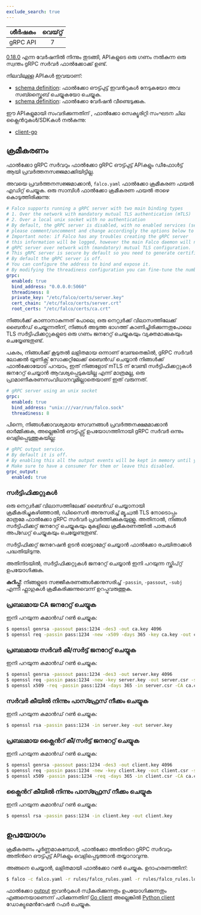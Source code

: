 ```yaml
---
exclude_search: true
---
```

|  ശീർഷകം  | വെയ്റ്റ് |
| :------: | :---: |
| gRPC API |   7   |

[0.18.0](https://github.com/falcosecurity/falco/releases/tag/0.18.0) എന്ന വേർഷനിൽ നിന്നും തുടങ്ങി, APIകളുടെ ഒരു ഗണം നൽകുന്ന ഒരു സ്വന്തം gRPC സർവർ ഫാൽക്കോക്ക് ഉണ്ട്.

നിലവിലുള്ള APIകൾ ഇവയാണ്:

- [schema definition](outputs): ഫാൽക്കോ ഔട്ട്പുട്ട് ഇവൻറുകൾ നേടുകയോ അവ സബ്സ്ക്രൈബ് ചെയ്യുകയോ ചെയ്യുക.
- [schema definition](version): ഫാൽക്കോ വേർഷൻ വീണ്ടെടുക്കുക.

ഈ APIകളുമായി സംവദിക്കുന്നതിന് , ഫാൽക്കോ സെക്യൂരിറ്റി സംഘടന ചില ക്ലൈൻറുകൾ/SDKകൾ നൽകുന്നു:

- [client-go](./client-go)

## ക്രമീകരണം

ഫാൽക്കോ gRPC സർവറും ഫാൽക്കോ gRPC ഔട്ട്പുട്ട് APIകളും ഡീഫോൾട്ട് ആയി പ്രവർത്തനസജ്ജമാക്കിയിട്ടില്ല.

അവയെ പ്രവർത്തനസജ്ജമാക്കാൻ, `falco.yaml` ഫാൽക്കോ ക്രമീകരണ ഫയൽ എഡിറ്റ് ചെയ്യുക. ഒരു സാമ്പിൾ ഫാൽക്കോ ക്രമീകരണ ഫയൽ താഴെ കൊടുത്തിരിക്കുന്നു:

```yaml
# Falco supports running a gRPC server with two main binding types
# 1. Over the network with mandatory mutual TLS authentication (mTLS)
# 2. Over a local unix socket with no authentication
# By default, the gRPC server is disabled, with no enabled services (see grpc_output)
# please comment/uncomment and change accordingly the options below to configure it.
# Important note: if Falco has any troubles creating the gRPC server
# this information will be logged, however the main Falco daemon will not be stopped.
# gRPC server over network with (mandatory) mutual TLS configuration.
# This gRPC server is secure by default so you need to generate certificates and update their paths here.
# By default the gRPC server is off.
# You can configure the address to bind and expose it.
# By modifying the threadiness configuration you can fine-tune the number of threads (and context) it will use.
grpc:
  enabled: true
  bind_address: "0.0.0.0:5060"
  threadiness: 8
  private_key: "/etc/falco/certs/server.key"
  cert_chain: "/etc/falco/certs/server.crt"
  root_certs: "/etc/falco/certs/ca.crt"
```

നിങ്ങൾക്ക് കാണാനാകുന്നത് പോലെ, ഒരു നെറ്റ്വർക്ക് വിലാസത്തിലേക്ക് ബൈൻഡ് ചെയ്യുന്നതിന്, നിങ്ങൾ അടുത്ത ഭാഗത്ത് കാണിച്ചിരിക്കുന്നതുപോലെ TLS സർട്ടിഫിക്കറ്റുകളുടെ ഒരു ഗണം ജനറേറ്റ് ചെയ്യുകയും വ്യക്തമാക്കുകയും ചെയ്യേണ്ടതുണ്ട്.

പകരം, നിങ്ങൾക്ക് കൂടുതൽ ലളിതമായ ഒന്നാണ് വേണ്ടതെങ്കിൽ, gRPC സർവർ ലോക്കൽ യൂണിക്സ് സോക്കറ്റിലേക്ക് ബൈൻഡ് ചെയ്യാൻ നിങ്ങൾക്ക് ഫാൽക്കോയോട് പറയാം, ഇത് നിങ്ങളോട് mTLS ന് വേണ്ടി സർട്ടിഫിക്കറ്റുകൾ ജനറേറ്റ് ചെയ്യാൻ ആവശ്യപ്പെടുകയില്ല എന്ന് മാത്രമല്ല, ഒരു പ്രാമാണീകരണസംവിധാനവുമില്ലാതെയാണ് ഇത് വരുന്നത്.

```yaml
# gRPC server using an unix socket
grpc:
  enabled: true
  bind_address: "unix:///var/run/falco.sock"
  threadiness: 8
```

പിന്നെ, നിങ്ങൾക്കാവശ്യമായ സേവനങ്ങൾ പ്രവർത്തനക്ഷമമാക്കാൻ ഓർമ്മിക്കുക, അല്ലെങ്കിൽ ഔട്ട്പുട്ട്സ് ഉപയോഗത്തിനായി gRPC സർവർ ഒന്നും വെളിപ്പെടുത്തുകയില്ല:

```yaml
# gRPC output service.
# By default it is off.
# By enabling this all the output events will be kept in memory until you read them with a gRPC client.
# Make sure to have a consumer for them or leave this disabled.
grpc_output:
  enabled: true
```


### സർട്ടിഫിക്കറ്റുകൾ

ഒരു നെറ്റ്വർക്ക് വിലാസത്തിലേക്ക് ബൈൻഡ് ചെയ്യാനായി ക്രമീകരിച്ചുകഴിഞ്ഞാൽ, ഡിസൈൻ അനുസരിച്ച് മ്യൂച്വൽ TLS നോടൊപ്പം മാത്രമേ ഫാൽക്കോ gRPC സർവർ പ്രവർത്തിക്കുകയുള്ളൂ. അതിനാൽ, നിങ്ങൾ സർട്ടിഫിക്കറ്റ് ജനറേറ്റ് ചെയ്യുകയും മുകളിലെ ക്രമീകരണത്തിൽ പാതകൾ അപ്ഡേറ്റ് ചെയ്യുകയും ചെയ്യേണ്ടതുണ്ട്.

സർട്ടിഫിക്കറ്റ് ജനറേഷൻ ഉടൻ ഓട്ടോമേറ്റ് ചെയ്യാൻ ഫാൽക്കോ രചയിതാക്കൾ പദ്ധതിയിടുന്നു. 

അതിനിടയിൽ, സർട്ടിഫിക്കറ്റുകൾ ജനറേറ്റ് ചെയ്യാൻ ഇനി പറയുന്ന സ്ക്രിപ്റ്റ് ഉപയോഗിക്കുക. 

**കുറിപ്പ്**: നിങ്ങളുടെ സജ്ജീകരണങ്ങൾക്കനുസരിച്ച് `-passin`, `-passout`, `-subj` എന്നീ ഫ്ലാഗുകൾ ക്രമീകരിക്കുന്നുവെന്ന് ഉറപ്പുവരുത്തുക. 

### പ്രബലമായ CA ജനറേറ്റ് ചെയ്യുക

ഇനി പറയുന്ന കമാൻഡ് റൺ ചെയ്യുക:

```bash
$ openssl genrsa -passout pass:1234 -des3 -out ca.key 4096
$ openssl req -passin pass:1234 -new -x509 -days 365 -key ca.key -out ca.crt -subj  "/C=SP/ST=Italy/L=Ornavasso/O=Test/OU=Test/CN=Root CA"
```

### പ്രബലമായ സർവർ കീ/സർട്ട് ജനറേറ്റ് ചെയ്യുക

ഇനി പറയുന്ന കമാൻഡ് റൺ ചെയ്യുക:

```bash
$ openssl genrsa -passout pass:1234 -des3 -out server.key 4096
$ openssl req -passin pass:1234 -new -key server.key -out server.csr -subj  "/C=SP/ST=Italy/L=Ornavasso/O=Test/OU=Server/CN=localhost"
$ openssl x509 -req -passin pass:1234 -days 365 -in server.csr -CA ca.crt -CAkey ca.key -set_serial 01 -out server.crt
```

### സർവർ കീയിൽ നിന്നും പാസ്ഫ്രേസ് നീക്കം ചെയ്യുക 

ഇനി പറയുന്ന കമാൻഡ് റൺ ചെയ്യുക:

```bash
$ openssl rsa -passin pass:1234 -in server.key -out server.key
```

### പ്രബലമായ ക്ലൈൻറ് കീ/സർട്ട് ജനറേറ്റ് ചെയ്യുക

ഇനി പറയുന്ന കമാൻഡ് റൺ ചെയ്യുക:

```bash
$ openssl genrsa -passout pass:1234 -des3 -out client.key 4096
$ openssl req -passin pass:1234 -new -key client.key -out client.csr -subj  "/C=SP/ST=Italy/L=Ornavasso/O=Test/OU=Client/CN=localhost"
$ openssl x509 -passin pass:1234 -req -days 365 -in client.csr -CA ca.crt -CAkey ca.key -set_serial 01 -out client.crt
```

### ക്ലൈൻറ് കീയിൽ നിന്നും പാസ്ഫ്രേസ് നീക്കം ചെയ്യുക 

ഇനി പറയുന്ന കമാൻഡ് റൺ ചെയ്യുക:

```bash
$ openssl rsa -passin pass:1234 -in client.key -out client.key
```

## ഉപയോഗം

ക്രമീകരണം പൂർണ്ണമാകുമ്പോൾ, ഫാൽക്കോ അതിൻറെ gRPC സർവറും അതിൻറെ ഔട്ട്പുട്ട് APIകളും വെളിപ്പെടുത്താൻ തയ്യാറാവുന്നു.

അങ്ങനെ ചെയ്യാൻ, ലളിതമായി ഫാൽക്കോ റൺ ചെയ്യുക. ഉദാഹരണത്തിന്:

```bash
$ falco -c falco.yaml -r rules/falco_rules.yaml -r rules/falco_rules.local.yaml -r rules/k8s_audit_rules.yaml
```

ഫാൽക്കോ [output](./outputs) ഇവൻറുകൾ സ്വീകരിക്കുന്നതും ഉപയോഗിക്കുന്നതും എങ്ങനെയാണെന്ന് പഠിക്കുന്നതിന് [Go client](./client-go) അല്ലെങ്കിൽ [Python client](./client-py) ഡോക്യുമെൻറേഷൻ റഫർ ചെയ്യുക.
